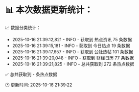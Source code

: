 📊 本次数据更新统计：
==========================

📈 数据分类统计：
- 2025-10-16 21:39:12,821 - INFO - 获取到 热点资讯 75 条数据
- 2025-10-16 21:39:15,181 - INFO - 获取到 今日热点 19 条数据
- 2025-10-16 21:39:17,657 - INFO - 获取到 公社热帖 101 条数据
- 2025-10-16 21:39:20,048 - INFO - 获取到 财经日历 77 条数据
- 2025-10-16 21:39:21,825 - INFO - 总共获取到 272 条热点数据

✅ 总共获取到 - 条热点数据

🕐 更新时间: 2025-10-16 21:39:22
